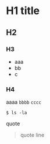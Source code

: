 # H1 title
## H2
### H3
* aaa
* bb
* c

### H4
aaaa `bbbb` `cccc`
```
$ ls -la
```

quote
> quote line
